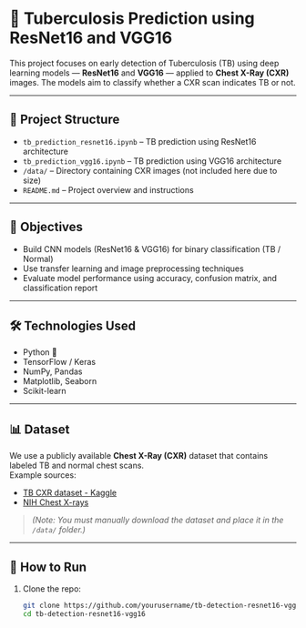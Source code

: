 # 🧠 Tuberculosis Prediction using ResNet16 and VGG16

This project focuses on early detection of Tuberculosis (TB) using deep learning models — **ResNet16** and **VGG16** — applied to **Chest X-Ray (CXR)** images. The models aim to classify whether a CXR scan indicates TB or not.

---

## 📂 Project Structure

- `tb_prediction_resnet16.ipynb` – TB prediction using ResNet16 architecture  
- `tb_prediction_vgg16.ipynb` – TB prediction using VGG16 architecture  
- `/data/` – Directory containing CXR images (not included here due to size)
- `README.md` – Project overview and instructions

---

## 📌 Objectives

- Build CNN models (ResNet16 & VGG16) for binary classification (TB / Normal)
- Use transfer learning and image preprocessing techniques
- Evaluate model performance using accuracy, confusion matrix, and classification report

---

## 🛠️ Technologies Used

- Python 🐍  
- TensorFlow / Keras  
- NumPy, Pandas  
- Matplotlib, Seaborn  
- Scikit-learn  

---

## 📊 Dataset

We use a publicly available **Chest X-Ray (CXR)** dataset that contains labeled TB and normal chest scans.  
Example sources:
- [TB CXR dataset - Kaggle](https://www.kaggle.com/datasets/tawsifurrahman/tuberculosis-tb-chest-xray-dataset)
- [NIH Chest X-rays](https://nihcc.app.box.com/v/ChestXray-NIHCC)

> *(Note: You must manually download the dataset and place it in the `/data/` folder.)*

---

## 🚀 How to Run

1. Clone the repo:
   ```bash
   git clone https://github.com/yourusername/tb-detection-resnet16-vgg16.git
   cd tb-detection-resnet16-vgg16
